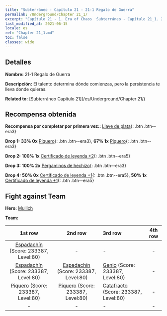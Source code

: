 ```yaml
---
title: "Subterráneo - Capítulo 21 - 21-1 Regalo de Guerra"
permalink: /Underground/Chapter 21_1/
excerpt: "Capítulo 21 - 1. Era of Chaos  Subterráneo - Capítulo 21_1. 21-1 Regalo de Guerra"
last_modified_at: 2021-06-15
locale: es
ref: "Chapter 21_1.md"
toc: false
classes: wide
---
```


## Detalles

 **Nombre:** 21-1 Regalo de Guerra

 **Descripción:** El talento determina dónde comienzas, pero la persistencia te lleva donde quieras.

 **Related to:** [Subterráneo Capítulo 21](/es/Underground/Chapter 21/)

## Recompensa obtenida

 **Recompensa por completar por primera vez::** [Llave de plata](/ItemsES/con_693/){: .btn .btn--era3}

 **Drop 1:** **33% 0x** [Piquero](/ItemsES/unt_190/){: .btn .btn--era3}, **67% 1x** [Piquero](/ItemsES/unt_190/){: .btn .btn--era3}

 **Drop 2:** **100% 1x** [Certificado de leyenda +2](/ItemsES/mat_81/){: .btn .btn--era5}

 **Drop 3:** **100% 2x** [Pergaminos de hechizo](/ItemsES/con_694/){: .btn .btn--era3}

 **Drop 4:** **50% 0x** [Certificado de leyenda +1](/ItemsES/mat_74/){: .btn .btn--era5}, **50% 1x** [Certificado de leyenda +1](/ItemsES/mat_74/){: .btn .btn--era5}


## Fight against Team
 **Hero:** [Mullich](/es/heroes/Mullich/)

 **Team:**


  | 1st row | 2nd row | 3rd row | 4th row |
  |:----:|:----:|:----|:----:|
  | [Espadachín](/es/units/Swordsman/) (Score: 233387, Level:80)  | - | - | - |
  | [Espadachín](/es/units/Swordsman/) (Score: 233387, Level:80)  | [Espadachín](/es/units/Swordsman/) (Score: 233387, Level:80)  | [Genio](/es/units/Genie/) (Score: 233387, Level:80)  | - |
  | [Piquero](/es/units/Pikeman/) (Score: 233387, Level:80)  | [Piquero](/es/units/Pikeman/) (Score: 233387, Level:80)  | [Catafracto](/es/units/Cavalier/) (Score: 233387, Level:80)  | - |
  | - | - | - | - |


